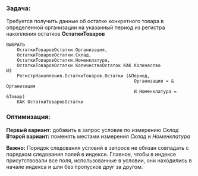 ### Задача:
Требуется получить данные об остатке конкретного товара в определенной организации на указанный период из регистра накопления остатков **ОстаткиТоваров**
```bsl
ВЫБРАТЬ
	ОстаткиТоваровОстатки.Организация,
	ОстаткиТоваровОстатки.Склад,
	ОстаткиТоваровОстатки.Номенклатура,
	ОстаткиТоваровОстатки КоличествоОстаток КАК Количество
ИЗ
	РегистрНакопления.ОстаткиТоваров.Остатки (&Период,
												Организация = & Организация 
												И Номенклатура = &Товар)
	КАК ОстаткиТоваровОстатки
```
### Оптимизация:
**Первый вариант:** добавить в запрос условие по измерению *Склад*
**Второй вариант:** поменять местами измерения *Склад* и *Номенклатура*

**Важно:** Порядок следования условий в запросе не обязан совпадать с порядком следования полей в индексе. Главное, чтобы в индексе присутствовали все поля, использованные в условии, они находились в начале индекса и шли без пропусков друг за другом.